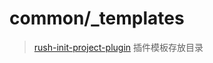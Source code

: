 # common/_templates

> [rush-init-project-plugin](https://github.com/bytesfriends/rush-plugins/tree/main/rush-plugins/rush-init-project-plugin#tech-notes) 插件模板存放目录